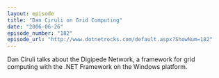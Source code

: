 ```yaml
---
layout: episode
title: "Dan Ciruli on Grid Computing"
date: "2006-06-26"
episode_number: "182"
episode_url: "http://www.dotnetrocks.com/default.aspx?ShowNum=182"
---
```


Dan Ciruli talks about the Digipede Network, a framework for grid computing with the .NET Framework on the Windows platform.
